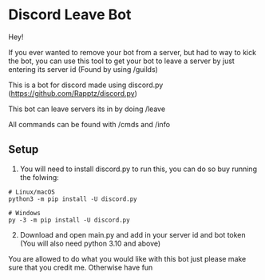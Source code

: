 # Discord Leave Bot #

Hey!

If you ever wanted to remove your bot from a server, but had to way to kick the bot, you can use this tool to get your bot to leave a server by just entering its server id (Found by using /guilds)

This is a bot for discord made using discord.py (https://github.com/Rapptz/discord.py)

This bot can leave servers its in by doing /leave

All commands can be found with /cmds and /info

## Setup ##
1. You will need to install discord.py to run this, you can do so buy running the folwing:
``` 
# Linux/macOS
python3 -m pip install -U discord.py

# Windows
py -3 -m pip install -U discord.py
```
2. Download and open main.py and add in your server id and bot token
(You will also need python 3.10 and above)

You are allowed to do what you would like with this bot just please make sure that you credit me. Otherwise have fun
